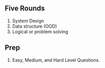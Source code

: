 ## Five Rounds
1. System Design
2. Data structure (OOD)
3. Logical or problem solving

## Prep 
1. Easy, Medium, and Hard Level Questions.

